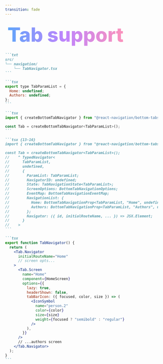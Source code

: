 ```yaml
---
transition: fade
---
```


<div
  v-motion
  :initial="{ x: -80 }"
  :enter="{ x: 0 }"
  :click-3="{ x: 80 }"
  :leave="{ x: 1000 }"
  style="font-size: 4rem; font-weight: 800; padding: 0.5rem; display: inline-block; line-height: 1.2;"
>
  <span style="background: linear-gradient(to right, rgb(96, 165, 250), rgb(192, 132, 252), rgb(251, 146, 188)); -webkit-background-clip: text; -webkit-text-fill-color: transparent; background-clip: text;">Tab support</span> 
</div>

<!--
Let's add tab support to our app. This will also cover adding TypeScript support too partially. The first thing we need to do is create a type of the tabs we want to create. We're going to call it tab param list. This is a type that will be used to define the parameters for each tab. In our app it's really simple, we just have two tabs - home and authors and they accept no parameters so we just define the type as undefined. The parameters are the props that are passed to the screen when it is rendered. You can pass IDs, slugs, query params etc. We can then create our tab navigator which takes our tab param list type as a generic.
-->

````md magic-move {lines: true}
```txt
src/
└── navigation/
    └── TabNavigator.tsx
```

```tsx
export type TabParamList = {
  Home: undefined;
  Authors: undefined;
};
```

```tsx
import { createBottomTabNavigator } from "@react-navigation/bottom-tabs";

const Tab = createBottomTabNavigator<TabParamList>();
```

```tsx {13-16}
import { createBottomTabNavigator } from "@react-navigation/bottom-tabs";

const Tab = createBottomTabNavigator<TabParamList>();
//    ^ TypedNavigator<
//      TabParamList,
//      undefined,
//      {
//        ParamList: TabParamList;
//        NavigatorID: undefined;
//        State: TabNavigationState<TabParamList>;
//        ScreenOptions: BottomTabNavigationOptions;
//        EventMap: BottomTabNavigationEventMap;
//        NavigationList: {
//          Home: BottomTabNavigationProp<TabParamList, "Home", undefined>;
//          Authors: BottomTabNavigationProp<TabParamList, "Authors", undefined>;
//        };
//        Navigator: ({ id, initialRouteName, ... }) => JSX.Element;
//      }
//    >
```

```tsx
export function TabNavigator() {
  return (
    <Tab.Navigator
      initialRouteName="Home"
      // screen opts...
    >
      <Tab.Screen
        name="Home"
        component={HomeScreen}
        options={{
          lazy: true,
          headerShown: false,
          tabBarIcon: ({ focused, color, size }) => (
            <IconSymbol
              name="person.2"
              color={color}
              size={size}
              weight={focused ? "semibold" : "regular"}
            />
          ),
        }}
      />
      // ...authors screen
    </Tab.Navigator>
  );
}
```
````
